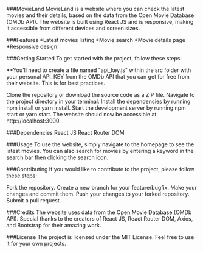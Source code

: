 ###MovieLand
MovieLand is a website where you can check the latest movies and their details, based on the data from the Open Movie Database (OMDb API). The website is built using React JS and is responsive, making it accessible from different devices and screen sizes.

###Features
*Latest movies listing
*Movie search
*Movie details page
*Responsive design

###Getting Started
To get started with the project, follow these steps:

**You'll need to create a file named "api_key.js" within the src folder with your personal API_KEY from the OMDb API that you can get for free from their website. This is for best practices.

Clone the repository or download the source code as a ZIP file.
Navigate to the project directory in your terminal.
Install the dependencies by running npm install or yarn install.
Start the development server by running npm start or yarn start.
The website should now be accessible at http://localhost:3000.

###Dependencies
React JS
React Router DOM

###Usage
To use the website, simply navigate to the homepage to see the latest movies. You can also search for movies by entering a keyword in the search bar then clicking the search icon.

###Contributing
If you would like to contribute to the project, please follow these steps:

Fork the repository.
Create a new branch for your feature/bugfix.
Make your changes and commit them.
Push your changes to your forked repository.
Submit a pull request.

###Credits
The website uses data from the Open Movie Database (OMDb API). Special thanks to the creators of React JS, React Router DOM, Axios, and Bootstrap for their amazing work.

###License
The project is licensed under the MIT License. Feel free to use it for your own projects.